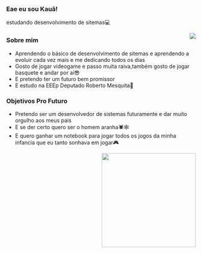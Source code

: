 ### Eae eu sou Kauã!
estudando desenvolvimento de sitemas💻

<img align="right" src="https://i.pinimg.com/originals/ce/5c/25/ce5c25657e09e8f817d996dc36ddeed5.gif"/>

### Sobre mim  
- Aprendendo o básico de desenvolvimento de sitemas e aprendendo a evoluir cada vez mais e me dedicando todos os dias
- Gosto de jogar videogame e passo muita raiva,também gosto de jogar basquete e andar por aí😎
- E pretendo ter um futuro bem promissor
- E estudo na EEEp Deputado Roberto Mesquita📖

### Objetivos Pro Futuro
- Pretendo ser um desenvolvedor de sistemas futuramente e dar muito orgulho aos meus pais
- E se der certo quero ser o homem aranha🕷🕸
- E quero ganhar um notebook para jogar todos os jogos da minha infancia que eu tanto sonhava em jogar🎮
<img align="right" height="250" src="https://preview.redd.it/fx57vd0sjbr91.png?auto=webp&s=1c8252c18cd77dac486f73f1863660ee7b098381"/>
